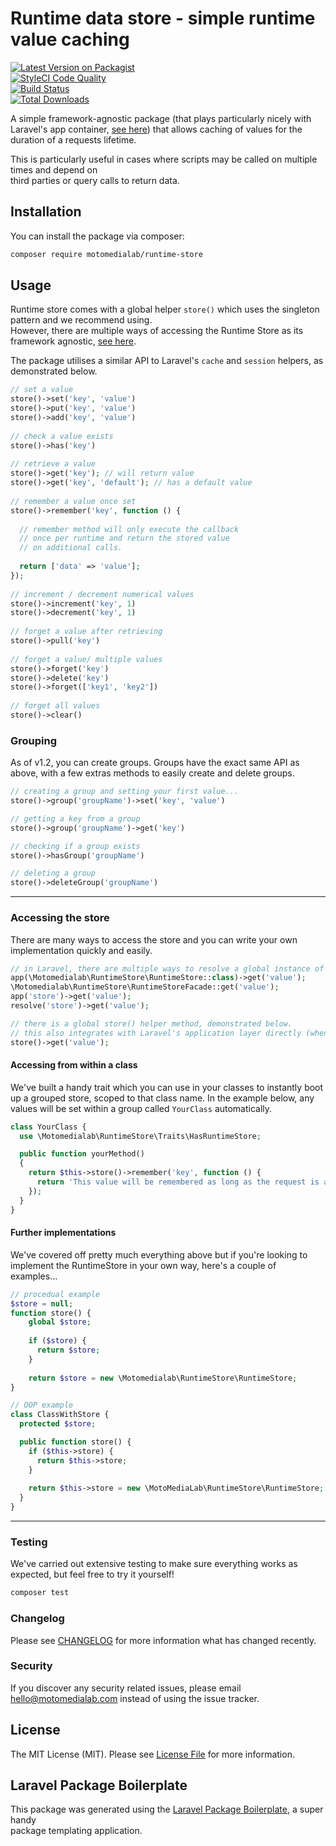 
# Runtime data store - simple runtime value caching  
  
[![Latest Version on Packagist](https://img.shields.io/packagist/v/motomedialab/runtime-store.svg?style=flat-square)](https://packagist.org/packages/motomedialab/runtime-store)  
[![StyleCI Code Quality](https://github.styleci.io/repos/211288585/shield?style=flat-square)](https://github.styleci.io/repos/211288585)  
[![Build Status](https://img.shields.io/travis/motomedialab/runtime-store/master.svg?style=flat-square)](https://travis-ci.org/motomedialab/runtime-store)  
[![Total Downloads](https://img.shields.io/packagist/dt/motomedialab/runtime-store.svg?style=flat-square)](https://packagist.org/packages/motomedialab/runtime-store)  
  
A simple framework-agnostic package (that plays particularly nicely with Laravel's app container, [see here](#accessing-the-store)) that allows caching of values for the duration of a requests lifetime.
  
This is particularly useful in cases where scripts may be called on multiple times and depend on  
third parties or query calls to return data.  
  
## Installation  
  
You can install the package via composer:  
  
```bash  
composer require motomedialab/runtime-store  
```  
  
## Usage  
  
Runtime store comes with a global helper `store()` which uses the singleton pattern and we recommend using.  
However, there are multiple ways of accessing the Runtime Store as its framework agnostic, [see here](#accessing-the-store).
  
The package utilises a similar API to Laravel's `cache` and `session` helpers, as demonstrated below.
  
``` php  
// set a value  
store()->set('key', 'value')  
store()->put('key', 'value')  
store()->add('key', 'value')  
  
// check a value exists  
store()->has('key')  
  
// retrieve a value  
store()->get('key'); // will return value  
store()->get('key', 'default'); // has a default value  
  
// remember a value once set  
store()->remember('key', function () {  
  
  // remember method will only execute the callback  
  // once per runtime and return the stored value  
  // on additional calls.  
  
  return ['data' => 'value'];  
});  
  
// increment / decrement numerical values  
store()->increment('key', 1)  
store()->decrement('key', 1)  
  
// forget a value after retrieving  
store()->pull('key')  
  
// forget a value/ multiple values  
store()->forget('key')  
store()->delete('key')  
store()->forget(['key1', 'key2'])  
  
// forget all values  
store()->clear()
```

### Grouping

As of v1.2, you can create groups. Groups have the exact same API as above, with a few extras methods to easily create and delete groups.

```php
// creating a group and setting your first value...
store()->group('groupName')->set('key', 'value')

// getting a key from a group
store()->group('groupName')->get('key')

// checking if a group exists
store()->hasGroup('groupName')

// deleting a group
store()->deleteGroup('groupName')
```
---
  
### Accessing the store

There are many ways to access the store and you can write your own implementation quickly and easily.
  
```php  
// in Laravel, there are multiple ways to resolve a global instance of the store...  
app(\Motomedialab\RuntimeStore\RuntimeStore::class)->get('value');
\Motomedialab\RuntimeStore\RuntimeStoreFacade::get('value');
app('store')->get('value');  
resolve('store')->get('value');  

// there is a global store() helper method, demonstrated below.
// this also integrates with Laravel's application layer directly (when installed).
store()->get('value');
```  

#### Accessing from within a class

We've built a handy trait which you can use in your classes to instantly boot up a grouped store, scoped to that class name. In the example below, any values will be set within a group called `YourClass` automatically.

```php
class YourClass {
  use \Motomedialab\RuntimeStore\Traits\HasRuntimeStore;

  public function yourMethod()
  {
    return $this->store()->remember('key', function () {
      return 'This value will be remembered as long as the request is active!';
    });
  }
}
```

#### Further implementations

We've covered off pretty much everything above but if you're looking to implement the RuntimeStore in your own way, here's a couple of examples...

```php
// procedual example
$store = null;  
function store() {  
    global $store;  
    
    if ($store) {
      return $store;
    }
    
    return $store = new \Motomedialab\RuntimeStore\RuntimeStore;  
}

// OOP example
class ClassWithStore {
  protected $store;

  public function store() {
    if ($this->store) {
      return $this->store;
    }
    
    return $this->store = new \MotoMediaLab\RuntimeStore\RuntimeStore;
  }
}
```

---
  
### Testing  

We've carried out extensive testing to make sure everything works as expected, but feel free to try it yourself!
  
``` bash  
composer test  
```  
  
### Changelog  
  
Please see [CHANGELOG](CHANGELOG.md) for more information what has changed recently.  
  
### Security  
  
If you discover any security related issues, please email hello@motomedialab.com instead of using the issue tracker.  
  
## License  
  
The MIT License (MIT). Please see [License File](LICENSE.md) for more information.  
  
## Laravel Package Boilerplate  
  
This package was generated using the [Laravel Package Boilerplate](https://laravelpackageboilerplate.com), a super handy  
package templating application.
